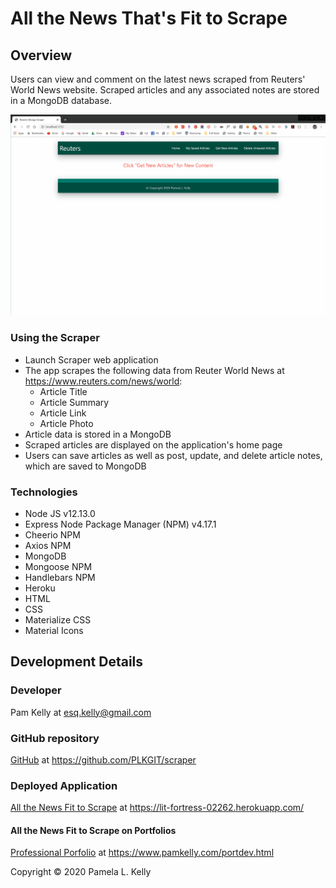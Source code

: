 # All the News That's Fit to Scrape

## Overview
Users can view and comment on the latest news scraped from Reuters' World News website. Scraped articles and any associated notes are stored in a MongoDB database.

![Scraper](./public/assets/img/scraper.gif "Reuters World News Mongo Scraper")

### Using the Scraper
  * Launch Scraper web application
  * The app scrapes the following data from Reuter World News at https://www.reuters.com/news/world:
     * Article Title
     * Article Summary
     * Article Link
     * Article Photo
  * Article data is stored in a MongoDB
  * Scraped articles are displayed on the application's home page
  * Users can save articles as well as post, update, and delete article notes, which are saved to MongoDB

### Technologies
  * Node JS v12.13.0
  * Express Node Package Manager (NPM) v4.17.1
  * Cheerio NPM
  * Axios NPM
  * MongoDB
  * Mongoose NPM
  * Handlebars NPM
  * Heroku
  * HTML
  * CSS
  * Materialize CSS
  * Material Icons

## Development Details

### Developer
Pam Kelly at [esq.kelly@gmail.com](mailto:esq.kelly@gmail.com)

### GitHub repository
[GitHub](https://github.com/PLKGIT/scraper) at https://github.com/PLKGIT/scraper

### Deployed Application
[All the News Fit to Scrape](https://lit-fortress-02262.herokuapp.com/) at https://lit-fortress-02262.herokuapp.com/

#### All the News Fit to Scrape on Portfolios
[Professional Porfolio](https://www.pamkelly.com/portdev.html) at https://www.pamkelly.com/portdev.html

Copyright &copy; 2020 Pamela L. Kelly